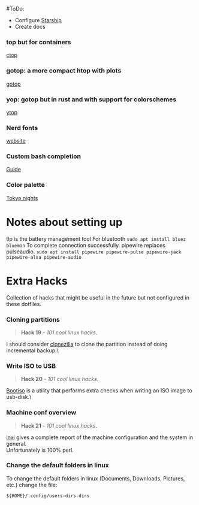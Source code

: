 #ToDo:
- Configure [Starship](https://starship.rs/config/#prompt)
- Create docs

### top but for containers
[ctop](https://github.com/bcicen/ctop)

### gotop: a more compact htop with plots
[gotop](https://github.com/xxxserxxx/gotop/tree/v4.2.0)

### yop: gotop but in rust and with support for colorschemes
[ytop](https://github.com/cjbassi/ytop)

### Nerd fonts
[website](https://www.nerdfonts.com/#features)

### Custom bash completion
[Guide](https://www.cyberciti.biz/faq/add-bash-auto-completion-in-ubuntu-linux/)

### Color palette
[Tokyo nights](https://github.com/enkia/tokyo-night-vscode-theme)

# Notes about setting up
tlp is the battery management tool
For bluetooth
`sudo apt install bluez blueman`
To complete connection successfully. pipewire replaces pulseaudio.
`sudo apt install pipewire pipewire-pulse pipewire-jack pipewire-alsa pipewire-audio`

# Extra Hacks

Collection of hacks that might be useful in the future but not configured in these dotfiles.

### Cloning partitions

> **Hack 19** - _101 cool linux hacks_.

I should consider [clonezilla](https://clonezilla.org/) to clone the partition instead of doing incremental backup.\


### Write ISO to USB

> **Hack 20** - _101 cool linux hacks_.

[Bootiso](https://github.com/jsamr/bootiso) is a utility that performs extra checks when writing an ISO image to usb-disk.\

### Machine conf overview

> **Hack 21** - _101 cool linux hacks_.

[inxi](https://github.com/smxi/inxi) gives a complete report of the machine configuration and the system in general.\
Unfortunately is 100% perl.

### Change the default folders in linux

To change the default folders in linux (Documents, Downloads, Pictures, etc.) change the file:

`${HOME}/.config/users-dirs.dirs`

